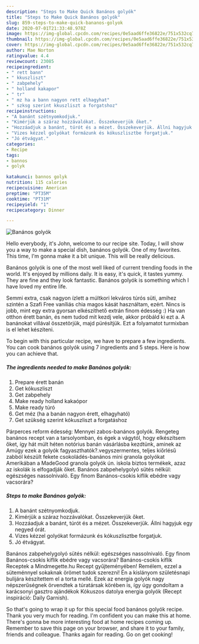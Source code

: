 ```yaml
---
description: "Steps to Make Quick Banános golyók"
title: "Steps to Make Quick Banános golyók"
slug: 859-steps-to-make-quick-bananos-golyok
date: 2020-07-01T21:33:48.978Z
image: https://img-global.cpcdn.com/recipes/0e5aad6ffe36822e/751x532cq70/bananos-golyok-recept-foto.jpg
thumbnail: https://img-global.cpcdn.com/recipes/0e5aad6ffe36822e/751x532cq70/bananos-golyok-recept-foto.jpg
cover: https://img-global.cpcdn.com/recipes/0e5aad6ffe36822e/751x532cq70/bananos-golyok-recept-foto.jpg
author: Mae Norton
ratingvalue: 4.4
reviewcount: 23085
recipeingredient:
- " rett bann"
- " kkuszliszt"
- " zabpehely"
- " holland kakapor"
- " tr"
- " mz ha a bann nagyon rett elhagyhat"
- " szksg szerint kkuszliszt a forgatshoz"
recipeinstructions:
- "A banánt szétnyomkodjuk."
- "Kimérjük a száraz hozzávalókat. Összekeverjük őket."
- "Hozzáadjuk a banánt, túrót és a mézet. Összekeverjük. Állni hagyjuk egy negyed órát."
- "Vizes kézzel golyókat formázunk és kókuszlisztbe forgatjuk."
- "Jó étvágyat."
categories:
- Recipe
tags:
- bannos
- golyk

katakunci: bannos golyk 
nutrition: 115 calories
recipecuisine: American
preptime: "PT35M"
cooktime: "PT31M"
recipeyield: "1"
recipecategory: Dinner

---
```



![Banános golyók](https://img-global.cpcdn.com/recipes/0e5aad6ffe36822e/751x532cq70/bananos-golyok-recept-foto.jpg)

Hello everybody, it's John, welcome to our recipe site. Today, I will show you a way to make a special dish, banános golyók. One of my favorites. This time, I'm gonna make it a bit unique. This will be really delicious.

Banános golyók is one of the most well liked of current trending foods in the world. It's enjoyed by millions daily. It is easy, it's quick, it tastes yummy. They are fine and they look fantastic. Banános golyók is something which I have loved my entire life.

Semmi extra, csak nagyon ízlett a múltkori lekváros túrós süti, amihez szintén a Szafi Free vaníliás chia magos kását használtam, ezért. Nincs is jobb, mint egy extra gyorsan elkészíthető extrán finom édesség :) Ha van otthon érett banán, és nem tudod mit kezdj vele, akkor próbáld ki ezt a. A banánokat villával összetörjük, majd pürésítjük. Ezt a folyamatot turmixban is el lehet készíteni.


To begin with this particular recipe, we have to prepare a few ingredients. You can cook banános golyók using 7 ingredients and 5 steps. Here is how you can achieve that.

<!--inarticleads1-->

##### The ingredients needed to make Banános golyók:

1. Prepare  érett banán
1. Get  kókuszliszt
1. Get  zabpehely
1. Make ready  holland kakaópor
1. Make ready  túró
1. Get  méz (ha a banán nagyon érett, elhagyható)
1. Get  szükség szerint kókuszliszt a forgatáshoz


Párperces reform édesség: Mennyei zabos-banános golyók. Rengeteg banános recept van a tarsolyomban, és égek a vágytól, hogy elkészítsem őket, így hát múlt héten notórius banán vásárlásba kezdtünk, aminek az Amúgy ezek a golyók fagyaszthatók?.vegyszermentes, teljes kiőrlésű zabból készült fekete csokoládés-banános mini granola golyókat Amerikában a MadeGood granola golyók ún. iskola biztos termékek, azaz az iskolák is elfogadják őket. Banános zabpehelygolyó sütés nélkül: egészséges nassolnivaló. Egy finom Banános-csokis kiflik ebédre vagy vacsorára? 

<!--inarticleads2-->

##### Steps to make Banános golyók:

1. A banánt szétnyomkodjuk.
1. Kimérjük a száraz hozzávalókat. Összekeverjük őket.
1. Hozzáadjuk a banánt, túrót és a mézet. Összekeverjük. Állni hagyjuk egy negyed órát.
1. Vizes kézzel golyókat formázunk és kókuszlisztbe forgatjuk.
1. Jó étvágyat.


Banános zabpehelygolyó sütés nélkül: egészséges nassolnivaló. Egy finom Banános-csokis kiflik ebédre vagy vacsorára? Banános-csokis kiflik Receptek a Mindmegette.hu Recept gyűjteményében! Remélem, ezzel a süteménnyel sokaknak örömet tudok szerezni! Én a kislányom születésnapi bulijára készítettem el a torta mellé. Ezek az energia golyók nagy népszerűségnek örvendtek a túratársak körében is, így úgy gondoltam a karácsonyi gasztro ajándékok Kókuszos datolya energia golyók (Recept inspiráció: Daily Garnish). 

So that's going to wrap it up for this special food banános golyók recipe. Thank you very much for reading. I'm confident you can make this at home. There's gonna be more interesting food at home recipes coming up. Remember to save this page on your browser, and share it to your family, friends and colleague. Thanks again for reading. Go on get cooking!
